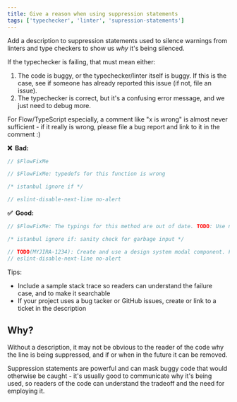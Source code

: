 ```yaml
---
title: Give a reason when using suppression statements
tags: ['typechecker', 'linter', 'supression-statements']
---
```


Add a description to suppression statements used to silence warnings from linters
and type checkers to show us _why_ it's being silenced.

If the typechecker is failing, that must mean either:
1) The code is buggy, or the typechecker/linter itself is buggy. If this is the case, see if someone has already reported this issue (if not, file an issue).
2) The typechecker is correct, but it's a confusing error message, and we just need to debug more.

For Flow/TypeScript especially, a comment like "x is wrong" is almost never sufficient - if it really is wrong, please file a bug report and link to it in the comment :)

**❌ &nbsp;Bad:**

```js
// $FlowFixMe
```

```js
// $FlowFixMe: typedefs for this function is wrong
```

```js
/* istanbul ignore if */
```

```js
// eslint-disable-next-line no-alert
```

**✅ &nbsp;Good:**

```js
// $FlowFixMe: The typings for this method are out of date. TODO: Use new version when released (MYJIRA-1234)
```

```js
/* istanbul ignore if: sanity check for garbage input */
```

```js
// TODO(MYJIRA-1234): Create and use a design system modal component. For now, we're using alert :(
// eslint-disable-next-line no-alert
```

Tips:

- Include a sample stack trace so readers can understand the failure case, and to make it searchable
- If your project uses a bug tacker or GitHub issues, create or link to a ticket in the description

## Why?

Without a description, it may not be obvious to the reader of the code why the
line is being suppressed, and if or when in the future it can be removed.

Suppression statements are powerful and can mask buggy code that would otherwise
be caught - it's usually good to communicate why it's being used, so readers of
the code can understand the tradeoff and the need for employing it.
